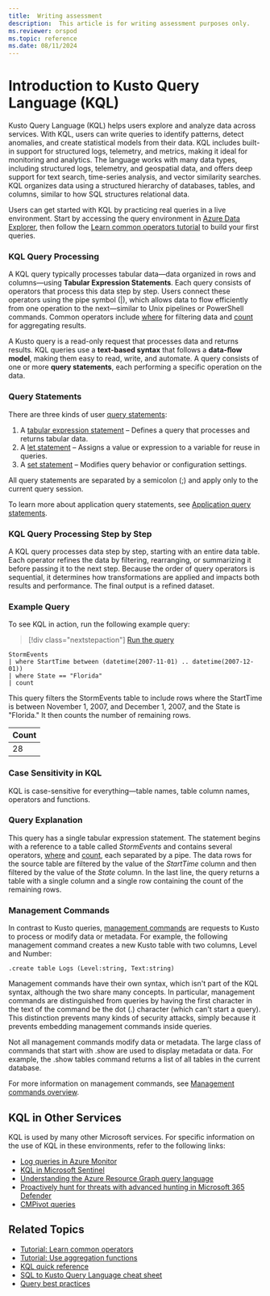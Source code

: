 ```yaml
---
title:  Writing assessment
description:  This article is for writing assessment purposes only.
ms.reviewer: orspod
ms.topic: reference
ms.date: 08/11/2024
---
```

# Introduction to Kusto Query Language (KQL)

Kusto Query Language (KQL) helps users explore and analyze data across services. With KQL, users can write queries to identify patterns, detect anomalies, and create statistical models from their data. KQL includes built-in support for structured logs, telemetry, and metrics, making it ideal for monitoring and analytics. The language works with many data types, including structured logs, telemetry, and geospatial data, and offers deep support for text search, time-series analysis, and vector similarity searches. KQL organizes data using a structured hierarchy of databases, tables, and columns, similar to how SQL structures relational data.

Users can get started with KQL by practicing real queries in a live environment. Start by accessing the query environment in [Azure Data Explorer](https://dataexplorer.azure.com/), then follow the [Learn common operators tutorial](tutorials/learn-common-operators.md) to build your first queries.

### KQL Query Processing

A KQL query typically processes tabular data—data organized in rows and columns—using **Tabular Expression Statements**. Each query consists of operators that process this data step by step. Users connect these operators using the pipe symbol (|), which allows data to flow efficiently from one operation to the next—similar to Unix pipelines or PowerShell commands. Common operators include [where](where-operator.md) for filtering data and [count](count-operator.md) for aggregating results.

A Kusto query is a read-only request that processes data and returns results. KQL queries use a **text-based syntax** that follows a **data-flow model**, making them easy to read, write, and automate. A query consists of one or more **query statements**, each performing a specific operation on the data.

### Query Statements

There are three kinds of user [query statements](statements.md):

1. A [tabular expression statement](tabular-expression-statements.md) – Defines a query that processes and returns tabular data.
2. A [let statement](let-statement.md) – Assigns a value or expression to a variable for reuse in queries.
3. A [set statement](set-statement.md) – Modifies query behavior or configuration settings.

All query statements are separated by a semicolon (;) and apply only to the current query session.

To learn more about application query statements, see [Application query statements](statements.md#application-query-statements).

### KQL Query Processing Step by Step

A KQL query processes data step by step, starting with an entire data table. Each operator refines the data by filtering, rearranging, or summarizing it before passing it to the next step. Because the order of query operators is sequential, it determines how transformations are applied and impacts both results and performance. The final output is a refined dataset.

### Example Query

To see KQL in action, run the following example query:

> [!div class="nextstepaction"]
> <a href="https://dataexplorer.azure.com/clusters/help/databases/Samples?query=H4sIAAAAAAAAAwsuyS/KdS1LzSspVuCqUSjPSC1KVQguSSwqCcnMTVVISi0pT03NU9BISSxJLQGKaBgZGJjrGhrqGhhqKujpKaCJG4HENZENKklVsLVVUHLz8Q/ydHFUUgDZkpxfmlcCAIItD6l6AAAA" target="_blank">Run the query</a>

```kusto
StormEvents 
| where StartTime between (datetime(2007-11-01) .. datetime(2007-12-01))
| where State == "Florida"  
| count
```

This query filters the StormEvents table to include rows where the StartTime is between November 1, 2007, and December 1, 2007, and the State is "Florida." It then counts the number of remaining rows.

|Count|
|-----|
|   28|

### Case Sensitivity in KQL

KQL is case-sensitive for everything—table names, table column names, operators and functions.

### Query Explanation

This query has a single tabular expression statement. The statement begins with a reference to a table called *StormEvents* and contains several operators, [where](where-operator.md) and [count](count-operator.md), each separated by a pipe. The data rows for the source table are filtered by the value of the *StartTime* column and then filtered by the value of the *State* column. In the last line, the query returns a table with a single column and a single row containing the count of the remaining rows.

### Management Commands

In contrast to Kusto queries, [management commands](../management/index.md) are requests to Kusto to process or modify data or metadata. For example, the following management command creates a new Kusto table with two columns, Level and Number:

```kusto
.create table Logs (Level:string, Text:string)
```

Management commands have their own syntax, which isn't part of the KQL syntax, although the two share many concepts. In particular, management commands are distinguished from queries by having the first character in the text of the command be the dot (.) character (which can't start a query). This distinction prevents many kinds of security attacks, simply because it prevents embedding management commands inside queries.

Not all management commands modify data or metadata. The large class of commands that start with .show are used to display metadata or data. For example, the .show tables command returns a list of all tables in the current database.

For more information on management commands, see [Management commands overview](../management/index.md).

## KQL in Other Services

KQL is used by many other Microsoft services. For specific information on the use of KQL in these environments, refer to the following links:

- [Log queries in Azure Monitor](/azure/azure-monitor/logs/log-query-overview)
- [KQL in Microsoft Sentinel](/azure/sentinel/kusto-overview)
- [Understanding the Azure Resource Graph query language](/azure/governance/resource-graph/concepts/query-language)
- [Proactively hunt for threats with advanced hunting in Microsoft 365 Defender](/microsoft-365/security/defender/advanced-hunting-overview)
- [CMPivot queries](/mem/configmgr/core/servers/manage/cmpivot-overview#queries)

## Related Topics

- [Tutorial: Learn common operators](tutorials/learn-common-operators.md)
- [Tutorial: Use aggregation functions](tutorials/use-aggregation-functions.md)
- [KQL quick reference](kql-quick-reference.md)
- [SQL to Kusto Query Language cheat sheet](sql-cheat-sheet.md)
- [Query best practices](best-practices.md)
